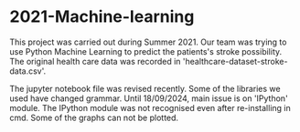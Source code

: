 # 2021-Machine-learning

This project was carried out during Summer 2021. Our team was trying to use Python Machine Learning to predict the patients's stroke possibility. The original health care data was recorded in 'healthcare-dataset-stroke-data.csv'. 

The jupyter notebook file was revised recently. Some of the libraries we used have changed grammar. 
Until 18/09/2024, main issue is on 'IPython' module. The IPython module was not recognised even after re-installing in cmd. Some of the graphs can not be plotted. 
